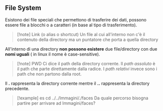## File System
Esistono dei file speciali che permettono di trasferire dei dati, possono essere file a blocchi o a caratteri (in base al tipo di trasferimento).
>[!note] Link (o alias o shortcut)
>Un file al cui all'interno non c'è il contenuto della directory ma un puntatore che porta a quella directory

All'interno di una directory **non possono esistere** due file/directory con due **nomi uguali** ( in linux il nome è case-sensitive).
>[!note] PWD
>Ci dice il path della directory corrente. Il *path assoluto* è il path che parte direttamente dalla radice. I *path relativi* invece sono i path che non partono dalla root.

Il **.** rappresenta la directory corrente mentre il **..** rappresenta la directory precedente.

>[!example] es
>cd ../../Immagini/./faces
>Da quale percorso bisogna partire per arrivare ad Immagini/faces?






